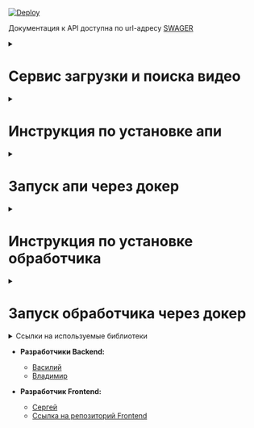 [![Deploy](https://github.com/inferno681/lcthackathon/actions/workflows/deploy.yaml/badge.svg)](https://github.com/inferno681/lcthackathon/actions/workflows/deploy.yaml)
<br>

Документация к API доступна по url-адресу [SWAGER](https://lcthackathon.ddns.net/docs)

<details><summary><h1>Сервис загрузки и поиска видео</h1></summary>

* **MVP:**
  + Цель: Организация обработки и поиска видео.
  + Размещение: АПИ на сервере с ЦПУ, обработчик видео на сервере с ГПУ.

* **Функциональные возможности:**
  + Обработка видео по ссылке и внесение в информации о видео в базу данных.
  + Поиск видео различными алгоритмами.

* **Преимущества:**
  + Применение моделей машинного обучения для анализа видео.
  + Виды поиска: по тэгам, полнотекстовый, комбинированный.

</details>

<details><summary><h1>Инструкция по установке апи</h1></summary>

Клонируйте репозиторий и перейдите в него.
```bash
git@github.com:inferno681/lcthackathon.git
```

Для установки зависимостей создайте и активируйте виртульное окружение и выполните следующую команду:
```bash
pip install -r requirements.txt
```

Создайте файл **.env**, в корневой папке проекта, с переменными окружения.

```
APP_TITLE = Video search yappi (название сервиса для свагер)
APP_DESCRIPTION = Video search service (описание сервиса для свагер)
DB_HOST = localhost (хост базы данных)
DB_PORT = 5432 (порт базы данных)
POSTGRES_USER = postgres (имя пользователя для подключение к базе данных)
POSTGRES_PASSWORD = secret_password (пароль для подключения к базе данных)
POSTGRES_DB = postgres (название базы данных)
POOL_SIZE = 15 (количество одновременных соединений с базой данных)
POOL_TIMEOUT = 300 (таймаут для ответа апи)
EMBEDDINGS_SERVER = http://127.0.0.1:8082 (сервис эмбеддингов)
OLLAMA_SERVER = http://127.0.0.1:8083 (сервис оллама)
REDIS_HOST = localhost (хост редиса для загрузки задач)
REDIS_PORT = 6379 (порт редиса)

```

Находясь в корневой папке проекта выполните миграции.
  ```
  alembic upgrade head
  ```

Команда для запуска сервера:
  ```
  uvicorn app.main:app
  ```

</details>

<details><summary><h1>Запуск апи через докер</h1></summary>

- Клонируйте репозиторий.
- Перейдите в папку **infra** и создайте в ней файл **.env** с переменными окружения:
```
APP_TITLE = Video search yappi (название сервиса для свагер)
APP_DESCRIPTION = Video search service (описание сервиса для свагер)
DB_HOST = localhost (хост базы данных)
DB_PORT = 5432 (порт базы данных)
POSTGRES_USER = postgres (имя пользователя для подключение к базе данных)
POSTGRES_PASSWORD = secret_password (пароль для подключения к базе данных)
POSTGRES_DB = postgres (название базы данных)
POOL_SIZE = 15 (количество одновременных соединений с базой данных)
POOL_TIMEOUT = 300 (таймаут для ответа апи)
EMBEDDINGS_SERVER = http://127.0.0.1:8082 (сервис эмбеддингов)
OLLAMA_SERVER = http://127.0.0.1:8083 (сервис оллама)
REDIS_HOST = localhost (хост редиса для загрузки задач)
REDIS_PORT = 6379 (порт редиса)
```
- Из папки **infra** запустите docker-compose-api-prod.yaml:
  ```
  ~$ docker compose -f docker-compose-api-prod.yaml up -d
  ```
- В контейнере **backend** выполните миграции:
  ```
  ~$ docker compose -f docker-compose-api-prod.yaml exec backend alembic upgrade head

  ```

</details>

<details><summary><h1>Инструкция по установке обработчика</h1></summary>

Клонируйте репозиторий и перейдите в него.
```bash
git@github.com:inferno681/lcthackathon.git
```

Для установки зависимостей перейдите в папку "worker", создайте и активируйте виртульное окружение и выполните следующую команду:
```bash
pip install -r requirements.txt
```
Файл requirements.txt составлен с учет ГПУ NVIDIA. В случае применения других ГПУ этот файл необходимо изменить!

Создайте файл **.env**, в корневой папке проекта, с переменными окружения.

```
DB_HOST = (хост базы данных, подключенной к АПИ)
DB_PORT = (порт базы данных, подключенной к АПИ)
POSTGRES_USER = (имя пользователя базы данных, подключенной к АПИ)
POSTGRES_PASSWORD = (имя пользователя базы данных, подключенной к АПИ)
POSTGRES_DB = (название пользователя базы данных, подключенной к АПИ)
POOL_TIMEOUT = 300 (таймаут для ответа)
POOL_SIZE = 15 (количество одновременных соединений с базой данных)
EMBEDDINGS_HOST = (хост сервиса эмбеддингов)
WHISPER_HOST = (хост для сервера распознавания речи)
REDIS_HOST = (хост редис, подключенный к АПИ)
REDIS_PORT = (порт редис, подключенный к АПИ)
EMBEDDINGS_PORT = (порт сервиса эмбеддингов)
OLLAMA_HOST = (хост Оллама)
OLLAMA_PORT = (порт сервиса ОЛЛАМА)
OPENAI_PORT = (порт сервиса OPENAI)
TEMP_PATH = (путь к временным файлам)
MAX_JOBS = (количество одновременных задач)

```
Для сервиса оллама необходимо загрузить дополнительные модели:

```bash
# mmproj
wget https://huggingface.co/xtuner/llava-llama-3-8b-v1_1-gguf/resolve/main/llava-llama-3-8b-v1_1-mmproj-f16.gguf

# int4 llm
wget https://huggingface.co/xtuner/llava-llama-3-8b-v1_1-gguf/resolve/main/llava-llama-3-8b-v1_1-int4.gguf

# ollama int4 modelfile
wget https://huggingface.co/xtuner/llava-llama-3-8b-v1_1-gguf/resolve/main/OLLAMA_MODELFILE_INT4

docker run -d --gpus=all -v ./data:/root/.ollama -p 8083:11434 --name ollama ollama/ollama
```
В терминале заходим на контейнер ollama и выполняем команды:
```bash
ollama create llava-llama3-int4 -f ./OLLAMA_MODELFILE_INT4
ollama run llava-llama3-int4
```


Находясь в корневой папке проекта запустите обработчи очереди.
  ```
  arq main.WorkerSettings

  ```

</details>

<details><summary><h1>Запуск обработчика через докер</h1></summary>

- Клонируйте репозиторий.
- Перейдите в папку **infra** и создайте в ней файл **.env** с переменными окружения:
```
DB_HOST = (хост базы данных, подключенной к АПИ)
DB_PORT = (порт базы данных, подключенной к АПИ)
POSTGRES_USER = (имя пользователя базы данных, подключенной к АПИ)
POSTGRES_PASSWORD = (имя пользователя базы данных, подключенной к АПИ)
POSTGRES_DB = (название пользователя базы данных, подключенной к АПИ)
POOL_TIMEOUT = 300 (таймаут для ответа)
POOL_SIZE = 15 (количество одновременных соединений с базой данных)
EMBEDDINGS_HOST = (хост сервиса эмбеддингов)
WHISPER_HOST = (хост для сервера распознавания речи)
REDIS_HOST = (хост редис, подключенный к АПИ)
REDIS_PORT = (порт редис, подключенный к АПИ)
EMBEDDINGS_PORT = (порт сервиса эмбеддингов)
OLLAMA_HOST = (хост Оллама)
OLLAMA_PORT = (порт сервиса ОЛЛАМА)
OPENAI_PORT = (порт сервиса OPENAI)
TEMP_PATH = (путь к временным файлам)
MAX_JOBS = (количество одновременных задач)
```
- Из папки **infra** запустите docker-compose-worker-prod.yaml:
  ```
  ~$ docker compose -f docker-compose-worker-prod.yaml up -d
  ```
- Для загрузки и установки моделей Оллама запустите исполняемый файл:

  ```
  ~$ bash ollama.sh
  ```

</details>

<details><summary>Ссылки на используемые библиотеки</summary>

- [Python](https://www.python.org/downloads/release/python-3122/)
- [FastAPI](https://fastapi.tiangolo.com/)
- [ARQ](https://arq-docs.helpmanual.io/)
- [PostgreSQL](https://www.postgresql.org/)
- [Docker](https://www.docker.com/)
- [PyTorch](https://pytorch.org/)
- [Ollama](https://www.ollama.com/)
- [Сервис эмбеддингов](https://huggingface.co/docs/text-embeddings-inference/index)

</details>

* **Разработчики Backend:**
  + [Василий](https://github.com/inferno681)
  + [Владимир](https://github.com/Vladimir-pro)

* **Разработчик Frontend:**
  + [Сергей](https://github.com/Tisavaco)
  + [Ссылка на репозиторий Frontend](https://github.com/Tisavaco/Hackathon.Web)
